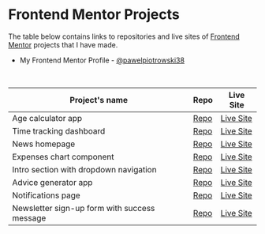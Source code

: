 # Frontend Mentor Projects

The table below contains links to repositories and live sites of [Frontend Mentor](https://www.frontendmentor.io/home) projects that I have made.

- My Frontend Mentor Profile - [@pawelpiotrowski38](https://www.frontendmentor.io/profile/pawelpiotrowski38)
<br>

| Project's name | Repo | Live Site |
| --- | --- | --- |
| Age calculator app | [Repo](https://github.com/pawelpiotrowski38/age-calculator-app) | [Live Site](https://marvelous-tartufo-b19dc2.netlify.app/) |
| Time tracking dashboard | [Repo](https://github.com/pawelpiotrowski38/time-tracking-dashboard) | [Live Site](https://glowing-malabi-e9c619.netlify.app/) |
| News homepage | [Repo](https://github.com/pawelpiotrowski38/news-homepage) | [Live Site](https://resplendent-seahorse-54dcc0.netlify.app/) |
| Expenses chart component | [Repo](https://github.com/pawelpiotrowski38/expenses-chart-component) | [Live Site](https://stalwart-bubblegum-167f1c.netlify.app/) |
| Intro section with dropdown navigation | [Repo](https://github.com/pawelpiotrowski38/intro-section-with-dropdown-menu) | [Live Site](https://dulcet-capybara-496c30.netlify.app/) |
| Advice generator app | [Repo](https://github.com/pawelpiotrowski38/advice-generator-app) | [Live Site](https://charming-gaufre-624dc0.netlify.app/) |
| Notifications page | [Repo](https://github.com/pawelpiotrowski38/notifications-page) | [Live Site](https://radiant-starburst-984a7c.netlify.app/) |
| Newsletter sign-up form with success message | [Repo](https://github.com/pawelpiotrowski38/newsletter-sign-up-component) | [Live Site](https://voluble-mooncake-4d202a.netlify.app/) |
